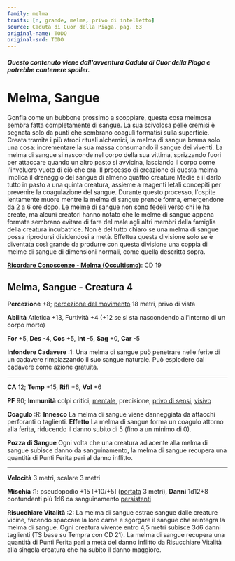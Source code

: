 ```yaml
---
family: melma
traits: [n, grande, melma, privo di intelletto]
source: Caduta di Cuor della Piaga, pag. 63
original-name: TODO
original-srd: TODO
---
```


##### Questo contenuto viene dall'avventura Caduta di Cuor della Piaga e potrebbe contenere spoiler.

# Melma, Sangue

Gonfia come un bubbone prossimo a scoppiare, questa cosa melmosa sembra fatta
completamente di sangue. La sua scivolosa pelle cremisi è segnata solo da punti
che sembrano coaguli formatisi sulla superficie. Creata tramite i più atroci
rituali alchemici, la melma di sangue brama solo una cosa: incrementare la sua
massa consumando il sangue dei viventi. La melma di sangue si nasconde nel corpo
della sua vittima, sprizzando fuori per attaccare quando un altro pasto si
avvicina, lasciando il corpo come l'involucro vuoto di ciò che era. Il processo
di creazione di questa melma implica il drenaggio del sangue di almeno quattro
creature Medie e il darlo tutto in pasto a una quinta creatura, assieme a
reagenti letali concepiti per prevenire la coagulazione del sangue. Durante
questo processo, l'ospite lentamente muore mentre la melma di sangue prende
forma, emergendone da 2 a 6 ore dopo. Le melme di sangue non sono fedeli verso
chi le ha create, ma alcuni creatori hanno notato che le melme di sangue appena
formate sembrano evitare di fare del male agli altri membri della famiglia della
creatura incubatrice. Non è del tutto chiaro se una melma di sangue possa
riprodursi dividendosi a metà. Effettua questa divisione solo se è diventata
così grande da produrre con questa divisione una coppia di melme di sangue di
dimensioni normali, come quella descritta sopra.

**[Ricordare Conoscenze - Melma (Occultismo)](/azioni/abilita/ricordare-conoscenze)**:
CD 19

## Melma, Sangue - Creatura 4

**Percezione** +8; [percezione del movimento](/creature/melma-di-fogna) 18
metri, privo di vista

**Abilità** Atletica +13, Furtività +4 (+12 se si sta nascondendo all'interno di
un corpo morto)

**For** +5, **Des** -4, **Cos** +5, **Int** -5, **Sag** +0, **Car** -5

**Infondere Cadavere** :1: Una melma di sangue può penetrare nelle ferite di un
cadavere rimpiazzando il suo sangue naturale. Può esplodere dal cadavere come
azione gratuita.

---

**CA** 12; **Temp** +15, **Rifl** +6, **Vol** +6

**PF** 90; **Immunità** colpi critici, [mentale](/tratti/mentale), precisione,
[privo di sensi](/condizioni/privo-di-sensi), [visivo](/tratti/visivo)

**Coagulo** :R: **Innesco** La melma di sangue viene danneggiata da attacchi
perforanti o taglienti. **Effetto** La melma di sangue forma un coagulo attorno
alla ferita, riducendo il danno subito di 5 (fino a un minimo di 0).

**Pozza di Sangue** Ogni volta che una creatura adiacente alla melma di sangue
subisce danno da sanguinamento, la melma di sangue recupera una quantità di
Punti Ferita pari al danno inflitto.

---

**Velocità** 3 metri, scalare 3 metri

**Mischia** :1: pseudopodio +15 \[+10/+5] ([portata](/tratti/portata) 3 metri),
**Danni** 1d12+8 contundenti più 1d6 da sanguinamento
[persistenti](/condizioni/danno-persistente)

**Risucchiare Vitalità** :2: La melma di sangue estrae sangue dalle creature
vicine, facendo spaccare la loro carne e sgorgare il sangue che reintegra la
melma di sangue. Ogni creatura vivente entro 4,5 metri subisce 3d6 danni
taglienti (TS base su Tempra con CD 21). La melma di sangue recupera una
quantità di Punti Ferita pari a metà del danno inflitto da Risucchiare Vitalità
alla singola creatura che ha subito il danno maggiore.
